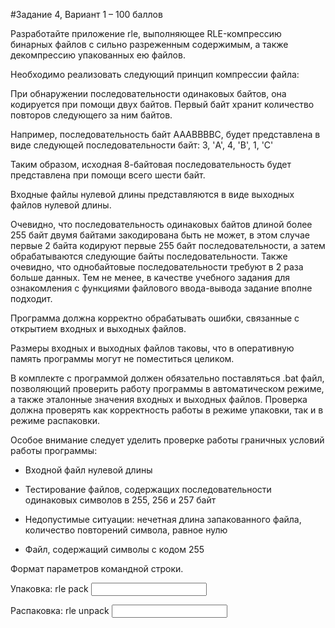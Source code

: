 #Задание 4, Вариант 1 – 100 баллов


Разработайте приложение rle, выполняющее RLE-компрессию бинарных файлов с сильно разреженным содержимым, а также декомпрессию упакованных ею файлов. 


Необходимо реализовать следующий принцип компрессии файла:

При обнаружении последовательности одинаковых байтов, она кодируется при помощи двух байтов. Первый байт хранит количество повторов следующего за ним байтов. 

Например, последовательность байт AAABBBBC, будет представлена в виде следующей последовательности байт: 3, 'A', 4, 'B', 1, 'C'

Таким образом, исходная 8-байтовая последовательность будет представлена при помощи всего шести байт.


Входные файлы нулевой длины представляются в виде выходных файлов нулевой длины.

Очевидно, что последовательность одинаковых байтов длиной более 255 байт двумя байтами закодирована быть не может, в этом случае первые 2 байта кодируют первые 255 байт последовательности, а затем обрабатываются следующие байты последовательности. Также очевидно, что однобайтовые последовательности требуют в 2 раза больше данных. Тем не менее, в качестве учебного задания для ознакомления с функциями файлового ввода-вывода задание вполне подходит.


Программа должна корректно обрабатывать ошибки, связанные с открытием входных и выходных файлов.

Размеры входных и выходных файлов таковы, что в оперативную память программы могут не поместиться целиком.

В комплекте с программой должен обязательно поставляться .bat файл, позволяющий проверить работу программы в автоматическом режиме, а также эталонные значения входных и выходных файлов. Проверка должна проверять как корректность работы в режиме упаковки, так и в режиме распаковки. 


Особое внимание следует уделить проверке работы граничных условий работы программы:

- Входной файл нулевой длины

- Тестирование файлов, содержащих последовательности одинаковых символов в 255, 256 и 257 байт

- Недопустимые ситуации: нечетная длина запакованного файла, количество повторений символа, равное нулю

- Файл, содержащий символы с кодом 255


Формат параметров командной строки.

Упаковка: rle pack <input file> <output file>

Распаковка: rle unpack <input file> <output file>
